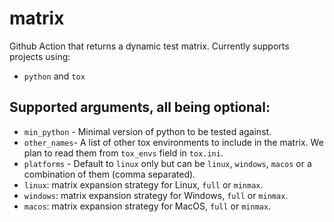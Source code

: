 # matrix

Github Action that returns a dynamic test matrix. Currently supports projects
using:

- `python` and `tox`

## Supported arguments, all being optional:

- `min_python` - Minimal version of python to be tested against.
- `other_names`- A list of other tox environments to include in the matrix. We
  plan to read them from `tox_envs` field in `tox.ini`.
- `platforms` - Default to `linux` only but can be `linux`, `windows`, `macos`
  or a combination of them (comma separated).
- `linux`: matrix expansion strategy for Linux, `full` or `minmax`.
- `windows`: matrix expansion strategy for Windows, `full` or `minmax`.
- `macos`: matrix expansion strategy for MacOS, `full` or `minmax`.
